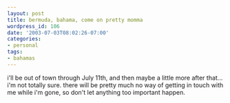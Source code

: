 ```yaml
---
layout: post
title: bermuda, bahama, come on pretty momma
wordpress_id: 106
date: '2003-07-03T08:02:26-07:00'
categories:
- personal
tags:
- bahamas
---
```

i'll be out of town through July 11th, and then maybe a little more after that... i'm not totally sure.  there will be
pretty much no way of getting in touch with me while i'm gone, so don't let anything too important happen.
